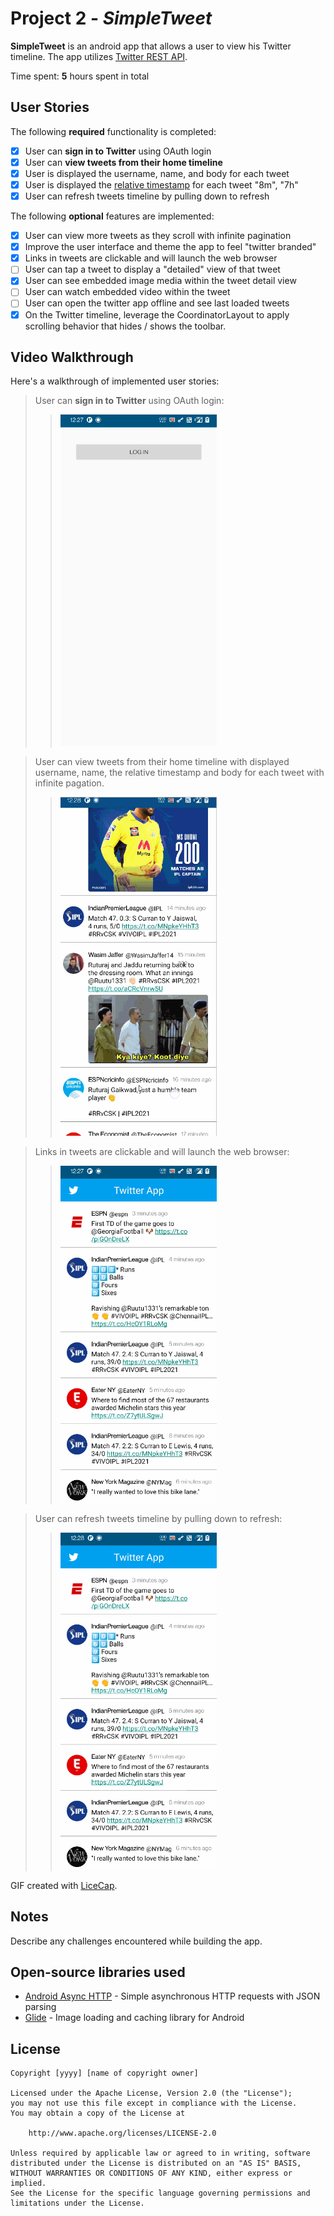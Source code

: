 # Project 2 - *SimpleTweet*

**SimpleTweet** is an android app that allows a user to view his Twitter timeline. The app utilizes [Twitter REST API](https://dev.twitter.com/rest/public).

Time spent: **5** hours spent in total

## User Stories

The following **required** functionality is completed:

- [X] User can **sign in to Twitter** using OAuth login
- [X]	User can **view tweets from their home timeline**
  - [X] User is displayed the username, name, and body for each tweet
  - [X] User is displayed the [relative timestamp](https://gist.github.com/nesquena/f786232f5ef72f6e10a7) for each tweet "8m", "7h"
- [X] User can refresh tweets timeline by pulling down to refresh

The following **optional** features are implemented:

- [X] User can view more tweets as they scroll with infinite pagination
- [X] Improve the user interface and theme the app to feel "twitter branded"
- [X] Links in tweets are clickable and will launch the web browser
- [ ] User can tap a tweet to display a "detailed" view of that tweet
- [X] User can see embedded image media within the tweet detail view
- [ ] User can watch embedded video within the tweet
- [ ] User can open the twitter app offline and see last loaded tweets
- [X] On the Twitter timeline, leverage the CoordinatorLayout to apply scrolling behavior that hides / shows the toolbar.

## Video Walkthrough

Here's a walkthrough of implemented user stories:

  > User can **sign in to Twitter** using OAuth login:
  >> <img src="https://github.com/patelchirag13/SimpleTweet/blob/master/WalkThrough-Auth.gif" width=250><br>

  > User can view tweets from their home timeline with displayed username, name, the relative timestamp and body for each tweet with infinite pagation.
  >> <img src="https://github.com/patelchirag13/SimpleTweet/blob/master/WalkThrough-InfinteScroll.gif" width=250><br>


  > Links in tweets are clickable and will launch the web browser:
  >> <img src="https://github.com/patelchirag13/SimpleTweet/blob/master/WalkThrough-ClickableLink.gif" width=250><br>

 > User can refresh tweets timeline by pulling down to refresh:
 >> <img src="https://github.com/patelchirag13/SimpleTweet/blob/master/WalkThrough-Refresh.gif" width=250><br>


GIF created with [LiceCap](http://www.cockos.com/licecap/).

## Notes

Describe any challenges encountered while building the app.

## Open-source libraries used

- [Android Async HTTP](https://github.com/codepath/CPAsyncHttpClient) - Simple asynchronous HTTP requests with JSON parsing
- [Glide](https://github.com/bumptech/glide) - Image loading and caching library for Android

## License

    Copyright [yyyy] [name of copyright owner]

    Licensed under the Apache License, Version 2.0 (the "License");
    you may not use this file except in compliance with the License.
    You may obtain a copy of the License at

        http://www.apache.org/licenses/LICENSE-2.0

    Unless required by applicable law or agreed to in writing, software
    distributed under the License is distributed on an "AS IS" BASIS,
    WITHOUT WARRANTIES OR CONDITIONS OF ANY KIND, either express or implied.
    See the License for the specific language governing permissions and
    limitations under the License.
